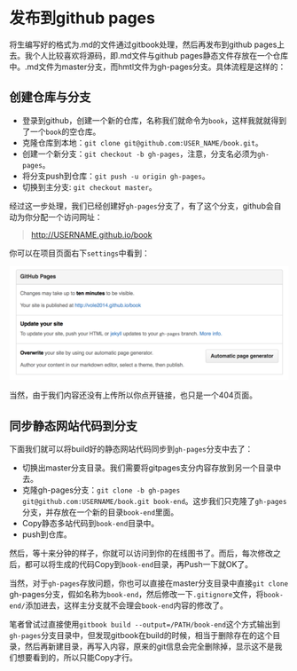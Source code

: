 发布到github pages
====

将生编写好的格式为.md的文件通过gitbook处理，然后再发布到github pages上去。我个人比较喜欢将源码，即.md文件与github pages静态文件存放在一个仓库中。.md文件为master分支，而hmtl文件为gh-pages分支。具体流程是这样的：

## 创建仓库与分支

- 登录到github，创建一个新的仓库，名称我们就命令为`book`，这样我就就得到了一个`book`的空仓库。
- 克隆仓库到本地：`git clone git@github.com:USER_NAME/book.git`。
- 创建一个新分支：`git checkout -b gh-pages`，注意，分支名必须为`gh-pages`。
- 将分支push到仓库：`git push -u origin gh-pages`。
- 切换到主分支: `git checkout master`。

经过这一步处理，我们已经创建好`gh-pages`分支了，有了这个分支，github会自动为你分配一个访问网址：

> http://USERNAME.github.io/book

你可以在项目页面右下`settings`中看到：

![](../imgs/settings.png)

当然，由于我们内容还没有上传所以你点开链接，也只是一个404页面。

## 同步静态网站代码到分支

下面我们就可以将build好的静态网站代码同步到`gh-pages`分支中去了：

- 切换出master分支目录。我们需要将gitpages支分内容存放到另一个目录中去。
- 克隆gh-pages分支：`git clone -b gh-pages git@github.com:USERNAME/book.git book-end`。这步我们只克隆了`gh-pages`分支，并存放在一个新的目录`book-end`里面。
- Copy静态多站代码到`book-end`目录中。
- push到仓库。

然后，等十来分钟的样子，你就可以访问到你的在线图书了。而后，每次修改之后，都可以将生成的代码Copy到`book-end`目录，再Push一下就OK了。

当然，对于`gh-pages`存放问题，你也可以直接在master分支目录中直接`git clone` gh-pages分支，假如名称为`book-end`，然后修改一下`.gitignore`文件，将`book-end/`添加进去，这样主分支就不会理会`book-end`内容的修改了。

笔者曾试过直接使用`gitbook build --output=/PATH/book-end`这个方式输出到`gh-pages`分支目录中，但发现gitbook在build的时候，相当于删除存在的这个目录，然后再新建目录，再写入内容，原来的git信息会完全删除掉，显示这不是我们想要看到的，所以只能Copy才行。


